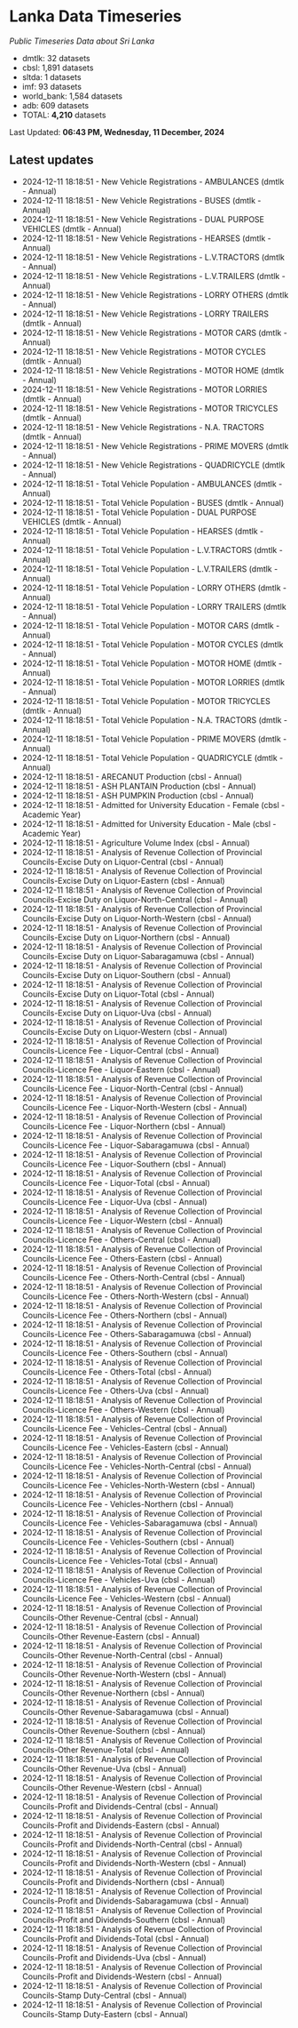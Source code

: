 # Lanka Data Timeseries
*Public Timeseries Data about Sri Lanka*

* dmtlk: 32 datasets
* cbsl: 1,891 datasets
* sltda: 1 datasets
* imf: 93 datasets
* world_bank: 1,584 datasets
* adb: 609 datasets
* TOTAL: **4,210** datasets

Last Updated: **06:43 PM, Wednesday, 11 December, 2024**

## Latest updates

* 2024-12-11 18:18:51 - New Vehicle Registrations - AMBULANCES (dmtlk - Annual)
* 2024-12-11 18:18:51 - New Vehicle Registrations - BUSES (dmtlk - Annual)
* 2024-12-11 18:18:51 - New Vehicle Registrations - DUAL PURPOSE VEHICLES (dmtlk - Annual)
* 2024-12-11 18:18:51 - New Vehicle Registrations - HEARSES (dmtlk - Annual)
* 2024-12-11 18:18:51 - New Vehicle Registrations - L.V.TRACTORS (dmtlk - Annual)
* 2024-12-11 18:18:51 - New Vehicle Registrations - L.V.TRAILERS (dmtlk - Annual)
* 2024-12-11 18:18:51 - New Vehicle Registrations - LORRY OTHERS (dmtlk - Annual)
* 2024-12-11 18:18:51 - New Vehicle Registrations - LORRY TRAILERS (dmtlk - Annual)
* 2024-12-11 18:18:51 - New Vehicle Registrations - MOTOR CARS (dmtlk - Annual)
* 2024-12-11 18:18:51 - New Vehicle Registrations - MOTOR CYCLES (dmtlk - Annual)
* 2024-12-11 18:18:51 - New Vehicle Registrations - MOTOR HOME (dmtlk - Annual)
* 2024-12-11 18:18:51 - New Vehicle Registrations - MOTOR LORRIES (dmtlk - Annual)
* 2024-12-11 18:18:51 - New Vehicle Registrations - MOTOR TRICYCLES (dmtlk - Annual)
* 2024-12-11 18:18:51 - New Vehicle Registrations - N.A. TRACTORS (dmtlk - Annual)
* 2024-12-11 18:18:51 - New Vehicle Registrations - PRIME MOVERS (dmtlk - Annual)
* 2024-12-11 18:18:51 - New Vehicle Registrations - QUADRICYCLE (dmtlk - Annual)
* 2024-12-11 18:18:51 - Total Vehicle Population - AMBULANCES (dmtlk - Annual)
* 2024-12-11 18:18:51 - Total Vehicle Population - BUSES (dmtlk - Annual)
* 2024-12-11 18:18:51 - Total Vehicle Population - DUAL PURPOSE VEHICLES (dmtlk - Annual)
* 2024-12-11 18:18:51 - Total Vehicle Population - HEARSES (dmtlk - Annual)
* 2024-12-11 18:18:51 - Total Vehicle Population - L.V.TRACTORS (dmtlk - Annual)
* 2024-12-11 18:18:51 - Total Vehicle Population - L.V.TRAILERS (dmtlk - Annual)
* 2024-12-11 18:18:51 - Total Vehicle Population - LORRY OTHERS (dmtlk - Annual)
* 2024-12-11 18:18:51 - Total Vehicle Population - LORRY TRAILERS (dmtlk - Annual)
* 2024-12-11 18:18:51 - Total Vehicle Population - MOTOR CARS (dmtlk - Annual)
* 2024-12-11 18:18:51 - Total Vehicle Population - MOTOR CYCLES (dmtlk - Annual)
* 2024-12-11 18:18:51 - Total Vehicle Population - MOTOR HOME (dmtlk - Annual)
* 2024-12-11 18:18:51 - Total Vehicle Population - MOTOR LORRIES (dmtlk - Annual)
* 2024-12-11 18:18:51 - Total Vehicle Population - MOTOR TRICYCLES (dmtlk - Annual)
* 2024-12-11 18:18:51 - Total Vehicle Population - N.A. TRACTORS (dmtlk - Annual)
* 2024-12-11 18:18:51 - Total Vehicle Population - PRIME MOVERS (dmtlk - Annual)
* 2024-12-11 18:18:51 - Total Vehicle Population - QUADRICYCLE (dmtlk - Annual)
* 2024-12-11 18:18:51 - ARECANUT Production (cbsl - Annual)
* 2024-12-11 18:18:51 - ASH PLANTAIN Production (cbsl - Annual)
* 2024-12-11 18:18:51 - ASH PUMPKIN Production (cbsl - Annual)
* 2024-12-11 18:18:51 - Admitted for University Education - Female (cbsl - Academic Year)
* 2024-12-11 18:18:51 - Admitted for University Education - Male (cbsl - Academic Year)
* 2024-12-11 18:18:51 - Agriculture Volume Index (cbsl - Annual)
* 2024-12-11 18:18:51 - Analysis of Revenue Collection of Provincial Councils-Excise Duty on Liquor-Central (cbsl - Annual)
* 2024-12-11 18:18:51 - Analysis of Revenue Collection of Provincial Councils-Excise Duty on Liquor-Eastern (cbsl - Annual)
* 2024-12-11 18:18:51 - Analysis of Revenue Collection of Provincial Councils-Excise Duty on Liquor-North-Central (cbsl - Annual)
* 2024-12-11 18:18:51 - Analysis of Revenue Collection of Provincial Councils-Excise Duty on Liquor-North-Western (cbsl - Annual)
* 2024-12-11 18:18:51 - Analysis of Revenue Collection of Provincial Councils-Excise Duty on Liquor-Northern (cbsl - Annual)
* 2024-12-11 18:18:51 - Analysis of Revenue Collection of Provincial Councils-Excise Duty on Liquor-Sabaragamuwa (cbsl - Annual)
* 2024-12-11 18:18:51 - Analysis of Revenue Collection of Provincial Councils-Excise Duty on Liquor-Southern (cbsl - Annual)
* 2024-12-11 18:18:51 - Analysis of Revenue Collection of Provincial Councils-Excise Duty on Liquor-Total (cbsl - Annual)
* 2024-12-11 18:18:51 - Analysis of Revenue Collection of Provincial Councils-Excise Duty on Liquor-Uva (cbsl - Annual)
* 2024-12-11 18:18:51 - Analysis of Revenue Collection of Provincial Councils-Excise Duty on Liquor-Western (cbsl - Annual)
* 2024-12-11 18:18:51 - Analysis of Revenue Collection of Provincial Councils-Licence Fee - Liquor-Central (cbsl - Annual)
* 2024-12-11 18:18:51 - Analysis of Revenue Collection of Provincial Councils-Licence Fee - Liquor-Eastern (cbsl - Annual)
* 2024-12-11 18:18:51 - Analysis of Revenue Collection of Provincial Councils-Licence Fee - Liquor-North-Central (cbsl - Annual)
* 2024-12-11 18:18:51 - Analysis of Revenue Collection of Provincial Councils-Licence Fee - Liquor-North-Western (cbsl - Annual)
* 2024-12-11 18:18:51 - Analysis of Revenue Collection of Provincial Councils-Licence Fee - Liquor-Northern (cbsl - Annual)
* 2024-12-11 18:18:51 - Analysis of Revenue Collection of Provincial Councils-Licence Fee - Liquor-Sabaragamuwa (cbsl - Annual)
* 2024-12-11 18:18:51 - Analysis of Revenue Collection of Provincial Councils-Licence Fee - Liquor-Southern (cbsl - Annual)
* 2024-12-11 18:18:51 - Analysis of Revenue Collection of Provincial Councils-Licence Fee - Liquor-Total (cbsl - Annual)
* 2024-12-11 18:18:51 - Analysis of Revenue Collection of Provincial Councils-Licence Fee - Liquor-Uva (cbsl - Annual)
* 2024-12-11 18:18:51 - Analysis of Revenue Collection of Provincial Councils-Licence Fee - Liquor-Western (cbsl - Annual)
* 2024-12-11 18:18:51 - Analysis of Revenue Collection of Provincial Councils-Licence Fee - Others-Central (cbsl - Annual)
* 2024-12-11 18:18:51 - Analysis of Revenue Collection of Provincial Councils-Licence Fee - Others-Eastern (cbsl - Annual)
* 2024-12-11 18:18:51 - Analysis of Revenue Collection of Provincial Councils-Licence Fee - Others-North-Central (cbsl - Annual)
* 2024-12-11 18:18:51 - Analysis of Revenue Collection of Provincial Councils-Licence Fee - Others-North-Western (cbsl - Annual)
* 2024-12-11 18:18:51 - Analysis of Revenue Collection of Provincial Councils-Licence Fee - Others-Northern (cbsl - Annual)
* 2024-12-11 18:18:51 - Analysis of Revenue Collection of Provincial Councils-Licence Fee - Others-Sabaragamuwa (cbsl - Annual)
* 2024-12-11 18:18:51 - Analysis of Revenue Collection of Provincial Councils-Licence Fee - Others-Southern (cbsl - Annual)
* 2024-12-11 18:18:51 - Analysis of Revenue Collection of Provincial Councils-Licence Fee - Others-Total (cbsl - Annual)
* 2024-12-11 18:18:51 - Analysis of Revenue Collection of Provincial Councils-Licence Fee - Others-Uva (cbsl - Annual)
* 2024-12-11 18:18:51 - Analysis of Revenue Collection of Provincial Councils-Licence Fee - Others-Western (cbsl - Annual)
* 2024-12-11 18:18:51 - Analysis of Revenue Collection of Provincial Councils-Licence Fee - Vehicles-Central (cbsl - Annual)
* 2024-12-11 18:18:51 - Analysis of Revenue Collection of Provincial Councils-Licence Fee - Vehicles-Eastern (cbsl - Annual)
* 2024-12-11 18:18:51 - Analysis of Revenue Collection of Provincial Councils-Licence Fee - Vehicles-North-Central (cbsl - Annual)
* 2024-12-11 18:18:51 - Analysis of Revenue Collection of Provincial Councils-Licence Fee - Vehicles-North-Western (cbsl - Annual)
* 2024-12-11 18:18:51 - Analysis of Revenue Collection of Provincial Councils-Licence Fee - Vehicles-Northern (cbsl - Annual)
* 2024-12-11 18:18:51 - Analysis of Revenue Collection of Provincial Councils-Licence Fee - Vehicles-Sabaragamuwa (cbsl - Annual)
* 2024-12-11 18:18:51 - Analysis of Revenue Collection of Provincial Councils-Licence Fee - Vehicles-Southern (cbsl - Annual)
* 2024-12-11 18:18:51 - Analysis of Revenue Collection of Provincial Councils-Licence Fee - Vehicles-Total (cbsl - Annual)
* 2024-12-11 18:18:51 - Analysis of Revenue Collection of Provincial Councils-Licence Fee - Vehicles-Uva (cbsl - Annual)
* 2024-12-11 18:18:51 - Analysis of Revenue Collection of Provincial Councils-Licence Fee - Vehicles-Western (cbsl - Annual)
* 2024-12-11 18:18:51 - Analysis of Revenue Collection of Provincial Councils-Other Revenue-Central (cbsl - Annual)
* 2024-12-11 18:18:51 - Analysis of Revenue Collection of Provincial Councils-Other Revenue-Eastern (cbsl - Annual)
* 2024-12-11 18:18:51 - Analysis of Revenue Collection of Provincial Councils-Other Revenue-North-Central (cbsl - Annual)
* 2024-12-11 18:18:51 - Analysis of Revenue Collection of Provincial Councils-Other Revenue-North-Western (cbsl - Annual)
* 2024-12-11 18:18:51 - Analysis of Revenue Collection of Provincial Councils-Other Revenue-Northern (cbsl - Annual)
* 2024-12-11 18:18:51 - Analysis of Revenue Collection of Provincial Councils-Other Revenue-Sabaragamuwa (cbsl - Annual)
* 2024-12-11 18:18:51 - Analysis of Revenue Collection of Provincial Councils-Other Revenue-Southern (cbsl - Annual)
* 2024-12-11 18:18:51 - Analysis of Revenue Collection of Provincial Councils-Other Revenue-Total (cbsl - Annual)
* 2024-12-11 18:18:51 - Analysis of Revenue Collection of Provincial Councils-Other Revenue-Uva (cbsl - Annual)
* 2024-12-11 18:18:51 - Analysis of Revenue Collection of Provincial Councils-Other Revenue-Western (cbsl - Annual)
* 2024-12-11 18:18:51 - Analysis of Revenue Collection of Provincial Councils-Profit and Dividends-Central (cbsl - Annual)
* 2024-12-11 18:18:51 - Analysis of Revenue Collection of Provincial Councils-Profit and Dividends-Eastern (cbsl - Annual)
* 2024-12-11 18:18:51 - Analysis of Revenue Collection of Provincial Councils-Profit and Dividends-North-Central (cbsl - Annual)
* 2024-12-11 18:18:51 - Analysis of Revenue Collection of Provincial Councils-Profit and Dividends-North-Western (cbsl - Annual)
* 2024-12-11 18:18:51 - Analysis of Revenue Collection of Provincial Councils-Profit and Dividends-Northern (cbsl - Annual)
* 2024-12-11 18:18:51 - Analysis of Revenue Collection of Provincial Councils-Profit and Dividends-Sabaragamuwa (cbsl - Annual)
* 2024-12-11 18:18:51 - Analysis of Revenue Collection of Provincial Councils-Profit and Dividends-Southern (cbsl - Annual)
* 2024-12-11 18:18:51 - Analysis of Revenue Collection of Provincial Councils-Profit and Dividends-Total (cbsl - Annual)
* 2024-12-11 18:18:51 - Analysis of Revenue Collection of Provincial Councils-Profit and Dividends-Uva (cbsl - Annual)
* 2024-12-11 18:18:51 - Analysis of Revenue Collection of Provincial Councils-Profit and Dividends-Western (cbsl - Annual)
* 2024-12-11 18:18:51 - Analysis of Revenue Collection of Provincial Councils-Stamp Duty-Central (cbsl - Annual)
* 2024-12-11 18:18:51 - Analysis of Revenue Collection of Provincial Councils-Stamp Duty-Eastern (cbsl - Annual)